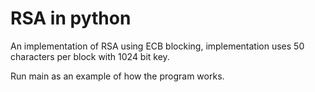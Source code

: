 # RSA in python
An  implementation of RSA using ECB blocking, implementation uses 50 characters per block with 1024 bit key.

Run main as an example of how the program works.
